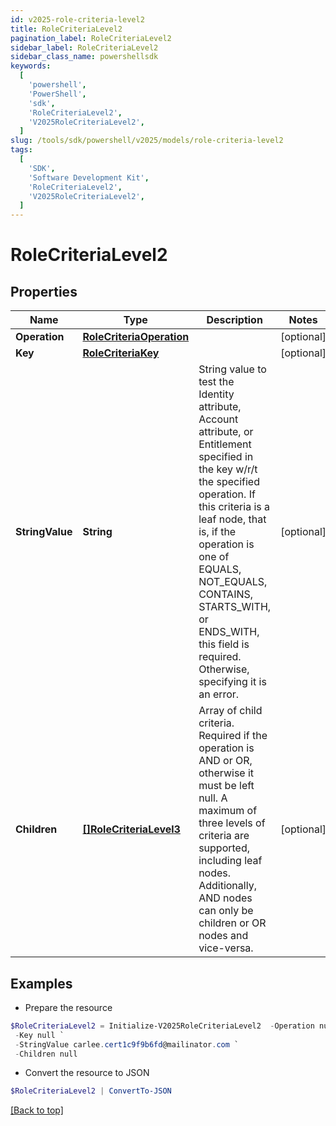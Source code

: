 ```yaml
---
id: v2025-role-criteria-level2
title: RoleCriteriaLevel2
pagination_label: RoleCriteriaLevel2
sidebar_label: RoleCriteriaLevel2
sidebar_class_name: powershellsdk
keywords:
  [
    'powershell',
    'PowerShell',
    'sdk',
    'RoleCriteriaLevel2',
    'V2025RoleCriteriaLevel2',
  ]
slug: /tools/sdk/powershell/v2025/models/role-criteria-level2
tags:
  [
    'SDK',
    'Software Development Kit',
    'RoleCriteriaLevel2',
    'V2025RoleCriteriaLevel2',
  ]
---
```


# RoleCriteriaLevel2

## Properties

| Name | Type | Description | Notes |
| --- | --- | --- | --- |
| **Operation** | [**RoleCriteriaOperation**](role-criteria-operation) |  | [optional] |
| **Key** | [**RoleCriteriaKey**](role-criteria-key) |  | [optional] |
| **StringValue** | **String** | String value to test the Identity attribute, Account attribute, or Entitlement specified in the key w/r/t the specified operation. If this criteria is a leaf node, that is, if the operation is one of EQUALS, NOT_EQUALS, CONTAINS, STARTS_WITH, or ENDS_WITH, this field is required. Otherwise, specifying it is an error. | [optional] |
| **Children** | [**[]RoleCriteriaLevel3**](role-criteria-level3) | Array of child criteria. Required if the operation is AND or OR, otherwise it must be left null. A maximum of three levels of criteria are supported, including leaf nodes. Additionally, AND nodes can only be children or OR nodes and vice-versa. | [optional] |

## Examples

- Prepare the resource

```powershell
$RoleCriteriaLevel2 = Initialize-V2025RoleCriteriaLevel2  -Operation null `
 -Key null `
 -StringValue carlee.cert1c9f9b6fd@mailinator.com `
 -Children null
```

- Convert the resource to JSON

```powershell
$RoleCriteriaLevel2 | ConvertTo-JSON
```

[[Back to top]](#)
